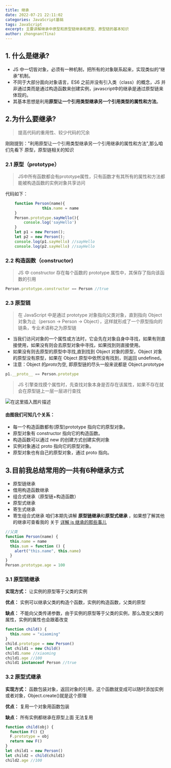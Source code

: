 ```yaml
---
title: 继承
date: 2022-07-21 22:11:02
categories: JavaScript基础
tags: JavaScript
excerpt: 主要讲解继承中原型和原型链继承和原型、原型链的基本知识
author: zhongnan(Tina)
---
```

## 1. 什么是继承?

- JS 中一切皆对象，必须有一种机制，把所有的对象联系起来，实现类似的“继承”机制。
- 不同于大部分面向对象语言，ES6 之前并没有引入类（class）的概念，JS 并非通过类而是通过构造函数来创建实例，javascript中的继承是通过原型链来体现的。
- 其基本思想是利用**原型让一个引用类型继承另一个引用类型的属性和方法**。

## 2.为什么要继承?

> 提高代码的重用性、较少代码的冗余

刚刚提到："利用原型让一个引用类型继承另一个引用继承的属性和方法",那么咱们先看下 原型，原型链相关的知识

### 2.1 原型（prototype）

> JS中所有函数都会有prototype属性，只有函数才有其所有的属性和方法都能被构造函数的实例对象共享访问

代码如下：

```javascript
	function Person(name){
				this.name = name
	}
    Person.prototype.sayHello(){
        console.log('sayHello')
    }
    let p1 = new Person();
    let p2 = new Person();
    console.log(p1.sayHello) //sayHello
    console.log(p2.sayHello) //sayHello
```

### 2.2 构造函数（constructor)

> JS 中 constructor 存在每个函数的 prototype 属性中，其保存了指向该函数的引用

```javascript
Person.prototype.constructor == Person //true
```


### 2.3 原型链

> 在 JavaScript 中是通过 prototype 对象指向父类对象，直到指向 Object 对象为止（person → Person → Object），这样就形成了一个原型指向的链条，专业术语称之为原型链

- 当我们访问对象的一个属性或方法时，它会先在对象自身中寻找，如果有则直接使用，如果没有则会去原型对象中寻找，如果找到则直接使用。
- 如果没有则去原型的原型中寻找,直到找到 Object 对象的原型，Object 对象的原型没有原型，如果在 Object 原型中依然没有找到，则返回 undefined。
- 注意：Object 的*proto*为空, 即原型链的尽头一般来说都是 Object.prototype

```javascript
p1.__proto__ == Person.prototype
```

> JS 引擎查找摸个属性时，先查找对象本身是否存在该属性，如果不存在就会在原型链上一层一层进行查找

![在这里插入图片描述](https://img-blog.csdnimg.cn/f182141e627e498ea0aafea81cc5ff4d.png)

#### 由图我们可知几个关系：

- 每一个构造函数都有(原型)prototype 指向它的原型对象。
- 原型对象有 constructor 指向它的构造函数。
- 构造函数可以通过 new 的创建方式创建实例对象
- 实例对象通过 proto 指向它的原型对象。
- 原型对象也有自己的原型对象，通过 proto 指向。

## 3.目前我总结常用的一共有6种继承方式

- 原型链继承
- 借用构造函数继承
- 组合式继承（原型链+构造函数）
- 原型式继承
- 寄生式继承
- 寄生组合式继承
  咱们本期先讲解 **原型链继承**和**原型式继承** ，如果想了解其他的继承可查看我的 关于 [详解 js 继承的那些事儿](https://blog.csdn.net/qq_34574204/article/details/120716964)

```javascript
//父类
function Person(name) {
  this.name = name
  this.sum = function () {
    alert("this.name", this.name)
  }
}
Person.prototype.age = 100
```

### 3.1 原型链继承

**实现方式：** 让实例的原型等于父类的实例

**优点：** 实例可以继承父类的构造个函数，实例的构造函数，父类的原型

**缺点：** 不能向父类传递参数，由于实例的原型等于父类的实例，那么改变父类的属性，实例的属性也会跟着改变

```javascript
function child() {
  this.name = "xiaoming"
}
child.prototype = new Person()
let child1 = new Child()
child1.name //xiaoming
child1.age //100
child1 instanceof Person //true
```

### 3.2 原型式继承

**实现方式：** 函数包装对象，返回对象的引用，这个函数就变成可以随时添加实例或者对象，Object.create()就是这个原理

**优点：** 复用一个对象用函数包装

**缺点：** 所有实例都继承在原型上面 无法复用

```javascript
function child(obj) {
  function F() {}
  F.prototype = obj
  return new F()
}
let child1 = new Person()
let child2 = child(child1)
child2.age //100
```
